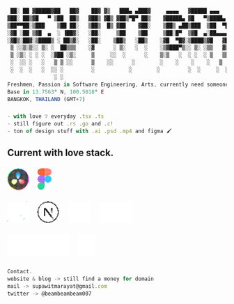 ```js
 ██░ ██ ▓█████▓██   ██▓    ██▓ ▓▒   ███▄ ▄███▓     ▄▄▄▄   ▓█████ ▄▄▄       ███▄ ▄███▓ ▐██▌
▓██░ ██▒▓█   ▀ ▒██  ██▒   ▓██▒ ▓█▒ ▓██▒▀█▀ ██▒    ▓█████▄ ▓█   ▀▒████▄    ▓██▒▀█▀ ██▒ ▐██▌
▒██▀▀██░▒███    ▒██ ██░   ▒██▒  █▒ ▓██    ▓██░    ▒██▒ ▄██▒███  ▒██  ▀█▄  ▓██    ▓██░ ▐██▌
░▓█ ░██ ▒▓█  ▄  ░ ▐██▓░   ░██░     ▒██    ▒██     ▒██░█▀  ▒▓█  ▄░██▄▄▄▄██ ▒██    ▒██  ▓██▒
░▓█▒░██▓░▒████▒ ░ ██▒▓░   ░██░    ▒██▒   ░██▒    ░▓█  ▀█▓░▒████▒▓█   ▓██▒▒██▒   ░██▒ ▒▄▄
 ▒ ░░▒░▒░░ ▒░ ░  ██▒▒▒    ░▓      ░ ▒░   ░  ░    ░▒▓███▀▒░░ ▒░ ░▒▒   ▓▒█░░ ▒░   ░  ░ ░▀▀▒
 ▒ ░▒░ ░ ░ ░  ░▓██ ░▒░     ▒     ░░  ░      ░    ▒░▒   ░  ░ ░  ░ ▒   ▒▒ ░░  ░      ░ ░  ░
 ░  ░░ ░   ░   ▒ ▒ ░░      ▒    ░░      ░        ░    ░    ░    ░   ▒   ░      ░       ░
 ░  ░  ░   ░  ░░ ░         ░           ░        ░         ░  ░     ░  ░       ░    ░
               ░ ░
Freshmen, Passion in Software Engineering, Arts, currently need someone to be in my life too.
Base in 13.7563° N, 100.5018° E
BANGKOK, THAILAND (GMT+7)
```

###

```js
- with love ❔ everyday .tsx .ts
- still figure out .rs .go and .c!
- ton of design stuff with .ai .psd .mp4 and figma 🖌
```

###

## Current with love stack.

###

<div align="left">
  <img src="./assets/davinci.svg" height="50" alt="davinci logo"  />
  <img width="12" />
  <img src="./assets/figma.svg" height="50" alt="figma logo"  />
  <img width="12" />
</div>

###

<div align="left">
  <img src="./assets/typescript.svg" height="50" alt="typescript logo"  />
  <img width="12" />
  <img src="./assets/next.svg" height="50" alt="next js logo"  />
  <img width="12" />
  <img src="./assets/react.svg" height="50" alt="react js logo"  />
  <img width="12" />
  <img src="./assets/tailwind.svg" height="50" alt="tailwind logo"  />
  <img width="12" />
</div>

###

<div align="left">
  <img src="./assets/react_native.svg" height="50" alt="react native logo"  />
  <img width="12" />
  <img src="./assets/expo.svg" height="50" alt="expo logo"  />
  <img width="12" />
</div>

###

```js
Contact.
website & blog -> still find a money for domain
mail -> supawitmarayat@gmail.com
twitter -> @beambeambeam007
```
